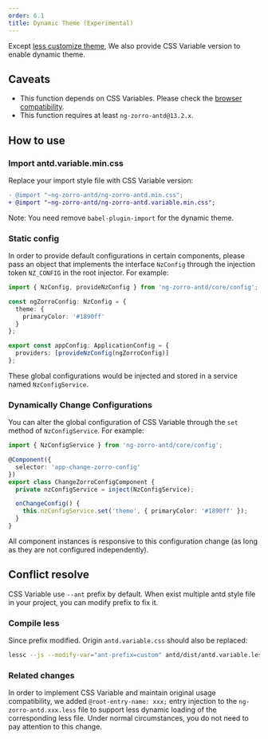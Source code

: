 ```yaml
---
order: 6.1
title: Dynamic Theme (Experimental)
---
```


Except [less customize theme](/docs/customize-theme/en), We also provide CSS Variable version to enable dynamic theme.

## Caveats

- This function depends on CSS Variables. Please check the [browser compatibility](https://caniuse.com/css-variables).
- This function requires at least `ng-zorro-antd@13.2.x`.

## How to use

### Import antd.variable.min.css

Replace your import style file with CSS Variable version:

```diff
- @import "~ng-zorro-antd/ng-zorro-antd.min.css";
+ @import "~ng-zorro-antd/ng-zorro-antd.variable.min.css";
```

Note: You need remove `babel-plugin-import` for the dynamic theme.

### Static config

In order to provide default configurations in certain components, please pass an object that implements the interface `NzConfig` through the injection token `NZ_CONFIG` in the root injector. For example:

```typescript
import { NzConfig, provideNzConfig } from 'ng-zorro-antd/core/config';

const ngZorroConfig: NzConfig = {
  theme: {
    primaryColor: '#1890ff'
  }
};

export const appConfig: ApplicationConfig = {
  providers: [provideNzConfig(ngZorroConfig)]
};
```

These global configurations would be injected and stored in a service named `NzConfigService`.

### Dynamically Change Configurations

You can alter the global configuration of CSS Variable through the `set` method of `NzConfigService`. For example:

```typescript
import { NzConfigService } from 'ng-zorro-antd/core/config';

@Component({
  selector: 'app-change-zorro-config'
})
export class ChangeZorroConfigComponent {
  private nzConfigService = inject(NzConfigService);

  onChangeConfig() {
    this.nzConfigService.set('theme', { primaryColor: '#1890ff' });
  }
}
```

All component instances is responsive to this configuration change (as long as they are not configured independently).

## Conflict resolve

CSS Variable use `--ant` prefix by default. When exist multiple antd style file in your project, you can modify prefix to fix it.

### Compile less

Since prefix modified. Origin `antd.variable.css` should also be replaced:

```bash
lessc --js --modify-var="ant-prefix=custom" antd/dist/antd.variable.less modified.css
```

### Related changes

In order to implement CSS Variable and maintain original usage compatibility, we added `@root-entry-name: xxx;` entry injection to the `ng-zorro-antd.xxx.less` file to support less dynamic loading of the corresponding less file. Under normal circumstances, you do not need to pay attention to this change.
